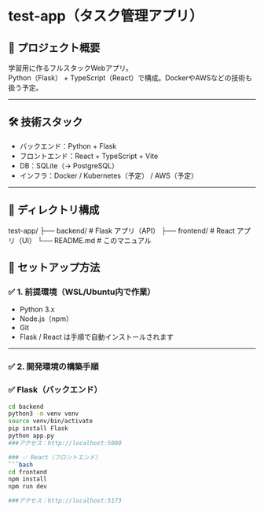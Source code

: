 # test-app（タスク管理アプリ）

## 📌 プロジェクト概要

学習用に作るフルスタックWebアプリ。  
Python（Flask） + TypeScript（React）で構成。DockerやAWSなどの技術も扱う予定。

---

## 🛠 技術スタック

- バックエンド：Python + Flask
- フロントエンド：React + TypeScript + Vite
- DB：SQLite（→ PostgreSQL）
- インフラ：Docker / Kubernetes（予定） / AWS（予定）

---

## 📂 ディレクトリ構成
test-app/ 
├── backend/ # Flask アプリ（API） 
├── frontend/ # React アプリ（UI） 
└── README.md # このマニュアル

## 🚀 セットアップ方法

### ✅ 1. 前提環境（WSL/Ubuntu内で作業）

- Python 3.x
- Node.js（npm）
- Git
- Flask / React は手順で自動インストールされます

---

### ✅ 2. 開発環境の構築手順

### ✅ Flask（バックエンド）

```bash
cd backend
python3 -m venv venv
source venv/bin/activate
pip install Flask
python app.py
###アクセス：http://localhost:5000

### ✅ React（フロントエンド）
```bash
cd frontend
npm install
npm run dev

###アクセス：http://localhost:5173
